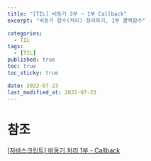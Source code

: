 ```yaml
---
title: "[TIL] 비동기 3부 ~ 1부 Callback"
excerpt: "비동기 함수(처리) 정리하기, 1부 콜백함수"

categories:
  - TIL
tags:
  - [TIL]
published: true
toc: true
toc_sticky: true

date: 2022-07-23
last_modified_at: 2022-07-23
---
```


#

# 참조

[[자바스크립트] 비동기 처리 1부 - Callback](https://www.daleseo.com/js-async-callback/)
